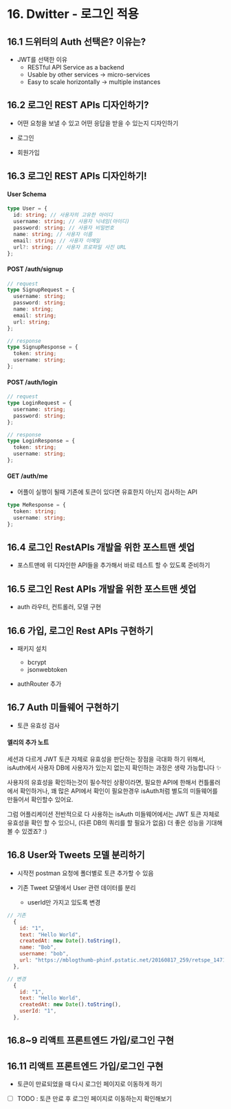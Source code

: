 # 16. Dwitter - 로그인 적용

## 16.1 드위터의 Auth 선택은? 이유는?

- JWT를 선택한 이유
  - RESTful API Service as a backend
  - Usable by other services -> micro-services
  - Easy to scale horizontally -> multiple instances

## 16.2 로그인 REST APIs 디자인하기?

- 어떤 요청을 보낼 수 있고 어떤 응답을 받을 수 있는지 디자인하기

- 로그인
- 회원가입

## 16.3 로그인 REST APIs 디자인하기!

#### User Schema

```typescript
type User = {
  id: string; // 사용자의 고유한 아이디
  username: string; // 사용자 닉네임(아이디)
  password: string; // 사용자 비밀번호
  name: string; // 사용자 이름
  email: string; // 사용자 이메일
  url?: string; // 사용자 프로파일 사진 URL
};
```

#### POST /auth/signup

```typescript
// request
type SignupRequest = {
  username: string;
  password: string;
  name: string;
  email: string;
  url: string;
};

// response
type SignupResponse = {
  token: string;
  username: string;
};
```

#### POST /auth/login

```typescript
// request
type LoginRequest = {
  username: string;
  password: string;
};

// response
type LoginResponse = {
  token: string;
  username: string;
};
```

#### GET /auth/me

- 어플이 실행이 될때 기존에 토큰이 있다면 유효한지 아닌지 검사하는 API

```typescript
type MeResponse = {
  token: string;
  username: string;
};
```

## 16.4 로그인 RestAPIs 개발을 위한 포스트맨 셋업

- 포스트맨에 위 디자인한 API들을 추가해서 바로 테스트 할 수 있도록 준비하기

## 16.5 로그인 Rest APIs 개발을 위한 포스트맨 셋업

- auth 라우터, 컨트롤러, 모델 구현

## 16.6 가입, 로그인 Rest APIs 구현하기

- 패키지 설치

  - bcrypt
  - jsonwebtoken

- authRouter 추가

## 16.7 Auth 미들웨어 구현하기

- 토큰 유효성 검사

#### 엘리의 추가 노트

세션과 다르게 JWT 토큰 자체로 유효성을 판단하는 장점을 극대화 하기 위해서,
isAuth에서 사용자 DB에 사용자가 있는지 없는지 확인하는 과정은 생략 가능합니다 ✨

사용자의 유효성을 확인하는것이 필수적인 상황이라면, 필요한 API에 한해서 컨틀롤러에서 확인하거나,
꽤 많은 API에서 확인이 필요한경우 isAuth처럼 별도의 미들웨어를 만들어서 확인할수 있어요.

그럼 어플리케이션 전반적으로 다 사용하는 isAuth 미들웨어에서는 JWT 토큰 자체로 유효성을 확인 할 수 있으니,
(다른 DB의 쿼리를 할 필요가 없음) 더 좋은 성능을 기대해 볼 수 있겠죠? :)

## 16.8 User와 Tweets 모델 분리하기

- 시작전 postman 요청에 폴더별로 토큰 추가할 수 있음

- 기존 Tweet 모델에서 User 관련 데이터를 분리
  - userId만 가지고 있도록 변경

```js
// 기존
  {
    id: "1",
    text: "Hello World",
    createdAt: new Date().toString(),
    name: "Bob",
    username: "bob",
    url: "https://mblogthumb-phinf.pstatic.net/20160817_259/retspe_14714118890125sC2j_PNG/%C7%C7%C4%AB%C3%F2_%281%29.png?type=w800",
  },

// 변경
  {
    id: "1",
    text: "Hello World",
    createdAt: new Date().toString(),
    userId: "1",
  },
```

## 16.8~9 리액트 프론트엔드 가입/로그인 구현

## 16.11 리액트 프론트엔드 가입/로그인 구현

- 토큰이 만료되었을 때 다시 로그인 페이지로 이동하게 하기
- [ ] TODO : 토큰 만료 후 로그인 페이지로 이동하는지 확인해보기
